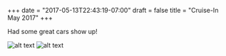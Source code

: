 +++
date = "2017-05-13T22:43:19-07:00"
draft = false
title = "Cruise-In May 2017"
+++

Had some great cars show up!

![alt text](../../images/IMG_20170513_191432.jpg "'32 Ford")
![alt text](../../images/IMG_20170513_175914.jpg "FD RX-7")
